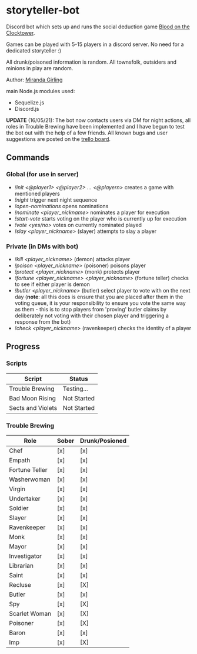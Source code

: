 # storyteller-bot
Discord bot which sets up and runs the social deduction game [Blood on the Clocktower](https://bloodontheclocktower.com).

Games can be played with 5-15 players in a discord server. No need for a dedicated storyteller :)

All drunk/poisoned information is random.
All townsfolk, outsiders and minions in play are random.

Author: [Miranda Girling](https://www.github.com/girlingm)

main Node.js modules used:
* Sequelize.js
* Discord.js

**UPDATE** (16/05/21): The bot now contacts users via DM for night actions, all roles in Trouble Brewing have been implemented and I have begun to test the bot out with the help of a few friends. All known bugs and user suggestions are posted on the [trello board](https://trello.com/b/MWD4DnbQ/storyteller-bot).

## Commands

### Global (for use in server)
 * _!init <@player1> <@player2> ... <@playern>_ creates a game with mentioned players 
 * _!night_ trigger next night sequence
 * _!open-nominations_ opens nominations
 * _!nominate <player_nickname>_ nominates a player for execution
 * _!start-vote_ starts voting on the player who is currently up for execution
 * _!vote <yes/no>_ votes on currently nominated played 
 * _!slay <player_nickname>_ (slayer) attempts to slay a player

### Private (in DMs with bot)
  * _!kill <player_nickname>_ (demon) attacks player
  * _!poison <player_nickname>_ (poisoner) poisons player
  * _!protect <player_nickname>_ (monk) protects player
  * _!fortune <player_nickname> <player_nickname>_ (fortune teller) checks to see if either player is demon
  * _!butler <player_nickname>_ (butler) select player to vote with on the next day (**note**: all this does is ensure that you are placed after them in the voting queue, it is your responsibility to ensure you vote the same way as them - this is to stop players from 'proving' butler claims by deliberately not voting with their chosen player and triggering a response from the bot)
  * _!check <player_nickname>_ (ravenkeeper) checks the identity of a player
  
 

## Progress

### Scripts
| Script            | Status      |
|-------------------|-------------|
| Trouble Brewing   | Testing...  |
| Bad Moon Rising   | Not Started |
| Sects and Violets | Not Started |

### Trouble Brewing

| Role           | Sober | Drunk/Posioned |
|----------------|-------|-------|
| Chef           | [x]   | [x]   |
| Empath         | [x]   | [x]   |
| Fortune Teller | [x]   | [x]   |
| Washerwoman    | [x]   | [x]   |
| Virgin         | [x]   | [x]   |
| Undertaker     | [x]   | [x]   |
| Soldier        | [x]   | [x]   |
| Slayer         | [x]   | [x]   |
| Ravenkeeper    | [x]   | [x]   |
| Monk           | [x]   | [x]   |
| Mayor          | [x]   | [x]   |
| Investigator   | [x]   | [x]   |
| Librarian      | [x]   | [x]   |
| Saint          | [x]   | [x]   |
| Recluse        | [x]   | [X]   |
| Butler         | [x]   | [x]   |
| Spy            | [x]   | [X]   |
| Scarlet Woman  | [x]   | [X]   |
| Poisoner       | [x]   | [X]   |
| Baron          | [x]   | [x]   |
| Imp            | [x]   | [X]   |
